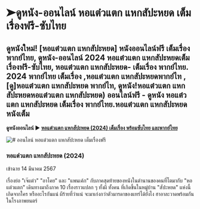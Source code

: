 # ➤ดูหนัง-ออนไลน์ หอแต๋วแตก แหกสัปะหยด เต็มเรื่องฟรี-ซับไทย 

## ดูหนังใหม่! [หอแต๋วแตก แหกสัปะหยด] หนังออนไลน์ฟรี เต็มเรื่อง พากย์ไทย, ดูหนัง-ออนไลน์ 2024 หอแต๋วแตก แหกสัปะหยดเต็มเรื่องฟรี-ซับไทย, หอแต๋วแตก แหกสัปะหยด- เต็มเรื่อง พากย์ไทย. 2024 พากย์ไทย เต็มเรื่อง ,หอแต๋วแตก แหกสัปะหยดพากย์ไท , [ดู]หอแต๋วแตก แหกสัปะหยด พากย์ไท, ดูหนัง!หอแต๋วแตก แหกสัปะหยดหอแต๋วแตก แหกสัปะหยด) ออนไลน์ฟรี - ดูหนัง หอแต๋วแตก แหกสัปะหยด เต็มเรื่อง พากย์ไทย.หอแต๋วแตก แหกสัปะหยด หนังเต็ม 

**ดูหนังออนไลน์ ▶ [หอแต๋วแตก แหกสัปะหยด (2024) เต็มเรื่อง พร้อมซับไทย และพากย์ไทย](https://boyle-mima-je.github.io/mumbul/ohmyghostthefinale.html)**

![# ออนไลน์ หอแต๋วแตก แหกสัปะหยด เต็มเรื่องฟรี](https://boyle-mima-je.github.io/mumbul/ohmyghostthefinale.JPG)

### หอแต๋วแตก แหกสัปะหยด (2024)
เข้าฉาย 14 มีนาคม 2567

เรื่องย่อ
"เจ๊แต๋ว" "อาโคย" และ "แพนเค้ก" กับภาคสุดท้ายของหนังในตำนานของคนที่โตมากับ "หอแต๋วแตก" เดินทางมาถึงภาค 10 เรื่องราวแปลก ๆ ทั้งผี ทั้งคน ที่เกิดขึ้นในหมู่บ้าน "สัปะหยด" แห่งนี้ เกิดจากใคร หรืออะไรกันแน่ ผีร้ายที่ว่าแน่ จะมาเก่งกว่าตัวมารดาของแทร่ได้ยังไง ฮาอาละวาดพร้อมกันในโรงภาพยนตร์
